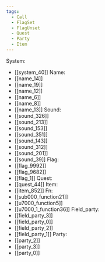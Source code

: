 ```yaml
---
tags:
  - Call
  - FlagSet
  - FlagUnset
  - Quest
  - Party
  - Item
---
```

System:
- [[system_40]]
Name:
- [[name_14]]
- [[name_19]]
- [[name_12]]
- [[name_6]]
- [[name_8]]
- [[name_13]]
Sound:
- [[sound_326]]
- [[sound_213]]
- [[sound_153]]
- [[sound_351]]
- [[sound_143]]
- [[sound_312]]
- [[sound_201]]
- [[sound_39]]
Flag:
- [[flag_9992]]
- [[flag_9682]]
- [[flag_1]]
Quest:
- [[quest_44]]
Item:
- [[item_852]]
Fn:
- [[sub000_function21]]
- [[u7000_function5]]
- [[u7000_1_function36]]
Field_party:
- [[field_party_3]]
- [[field_party_0]]
- [[field_party_2]]
- [[field_party_1]]
Party:
- [[party_2]]
- [[party_3]]
- [[party_0]]

